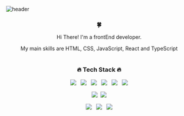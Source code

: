 ![header](https://capsule-render.vercel.app/api?type=slice&color=black&height=300&text=Hello!!🫰&fontSize=90&fontColor=d6ace6&fontAlign=75&fontAlignY=20&desc=EveryOne&descAlignY=40&descAlign=80&rotate=20)

<div align="center">
<h3>🍀</h3>
<p>Hi There! I'm a frontEnd developer.</p>
<p> My main skills are HTML, CSS, JavaScript, React and TypeScript</p>
  
  #
<h3>🔥 Tech Stack 🔥</h3>
<p><img src="https://img.shields.io/badge/HTML5-E34F26?style=flat-square&logo=HTML5&logoColor=white">&nbsp;&nbsp;
<img src="https://img.shields.io/badge/CSS3-1572B6?style=flat-square&logo=CSS3&logoColor=white">&nbsp;&nbsp;
<img src="https://img.shields.io/badge/JavaScript-F7DF1E?style=flat-square&logo=JavaScript&logoColor=white">&nbsp;&nbsp;
<img src="https://img.shields.io/badge/React-white?style=flat&logo=React&logoColor=61DAFB"/>&nbsp;&nbsp;
<img src="https://img.shields.io/badge/TypeScript-3178C6?style=flat&logo=TypeScript&logoColor=white"/>&nbsp;&nbsp;
<img src="https://img.shields.io/badge/Redux-pink?style=flat&logo=Redux&logoColor=764ABC"/></p>
<p><img src="https://img.shields.io/badge/Node.js-c2c5c5?style=flat&logo=Node.js&logoColor=339933"/>&nbsp;&nbsp;<img src="https://img.shields.io/badge/MySQL-f1d8d9?style=flat&logo=MySQL&logoColor=4479A1"/></p>
<p><img src="https://img.shields.io/badge/GitHub-gray?style=flat&logo=GitHub&logoColor=black"/>&nbsp;&nbsp;
<img src="https://img.shields.io/badge/Notion-b4f5bd?style=flat&logo=Notion&logoColor=black"/>&nbsp;&nbsp;
<img src="https://img.shields.io/badge/Git-blue?style=flat&logo=Git&logoColor=F05032"<p/>

</div>



